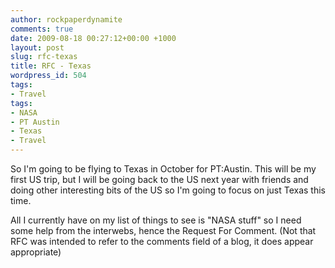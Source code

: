 ```yaml
---
author: rockpaperdynamite
comments: true
date: 2009-08-18 00:27:12+00:00 +1000
layout: post
slug: rfc-texas
title: RFC - Texas
wordpress_id: 504
tags:
- Travel
tags:
- NASA
- PT Austin
- Texas
- Travel
---
```


So I'm going to be flying to Texas in October for PT:Austin. This will be my first US trip, but I will be going back to the US next year with friends and doing other interesting bits of the US so I'm going to focus on just Texas this time.

All I currently have on my list of things to see is "NASA stuff" so I need some help from the interwebs, hence the Request For Comment. (Not that RFC was intended to refer to the comments field of a blog, it does appear appropriate)
